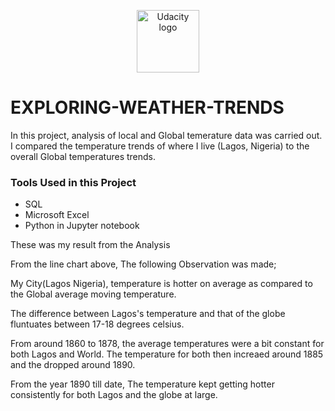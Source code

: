 <p align="center">
  <a href="https://www.udacity.com/">
    <img src='https://course_report_production.s3.amazonaws.com/rich/rich_files/rich_files/5511/s300/udacity-logo.png' alt="Udacity logo" width = 100px>
   </a>
</p>

# EXPLORING-WEATHER-TRENDS

In this project, analysis of local and Global temerature data was carried out. I compared the temperature trends of where I live (Lagos, Nigeria) to the overall Global temperatures trends.

### Tools Used in this Project
- SQL
- Microsoft Excel
- Python in Jupyter notebook

These was my result from the Analysis


From the line chart above, The following Observation was made;

My City(Lagos Nigeria), temperature is hotter on average as compared to the Global average moving temperature.

The difference between Lagos's temperature and that of the globe fluntuates between 17-18 degrees celsius.

From around 1860 to 1878, the average temperatures were a bit constant for both Lagos and World. The temperature for both then increaed around 1885 and the dropped around 1890.

From the year 1890 till date, The temperature kept getting hotter consistently for both Lagos and the globe at large.
